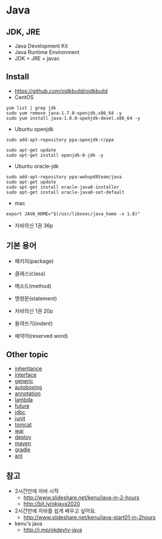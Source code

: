 # Java

## JDK, JRE
* Java Development Kit
* Java Runtime Environment
* JDK = JRE + javac

## Install
* https://github.com/ojdkbuild/ojdkbuild
* CentOS

```
yum list | grep jdk
sudo yum remove java-1.7.0-openjdk.x86_64 -y
sudo yum install java-1.8.0-openjdk-devel.x86_64 -y
```

* Ubuntu openjdk

```
sudo add-apt-repository ppa:openjdk-r/ppa

sudo apt-get update
sudo apt-get install openjdk-8-jdk -y
```

* Ubuntu oracle-jdk

```
sudo add-apt-repository ppa:webupd8team/java
sudo apt-get update
sudo apt-get install oracle-java8-installer
sudo apt-get install oracle-java8-set-default
```

* mac

```
export JAVA_HOME="$(/usr/libexec/java_home -v 1.8)"
```

* 자바의신 1권 36p


## 기본 용어
* 패키지(package)
* 클래스(class)
* 메소드(method)
* 명령문(statement)

* 자바의신 1권 20p
* 들여쓰기(indent)
* 예약어(reserved word)

## Other topic
* [inheritance](/mib/java/inheritance)
* [interface](/mib/java/interface)
* [generic](/mib/java/generic)
* [autoboxing](/mib/java/autoboxing)
* [annotation](/mib/java/annotation)
* [lambda](/mib/java/lambda)
* [future](/mib/java/future)
* [jdbc](/mib/java/jdbc)
* [junit](/mib/java/junit)
* [tomcat](/mib/java/tomcat)
* [war](/mib/java/war)
* [deploy](/mib/java/deploy)
* [maven](/mib/java/maven)
* [gradle](/mib/java/gradle)
* [ant](/mib/java/ant)

## 참고
* 2시간만에 자바 시작
  * http://www.slideshare.net/kenu/java-in-2-hours
  * http://bit.ly/okjava2020
* 2시간만에 자바를 쉽게 배우고 싶어요.
  * http://www.slideshare.net/kenu/java-start01-in-2hours
* kenu's java
  * http://j.mp/okdevtv-java
